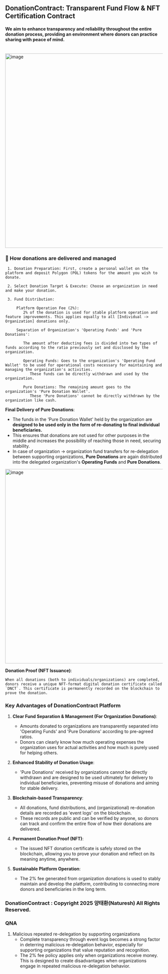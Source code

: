 

## DonationContract: Transparent Fund Flow & NFT Certification Contract
#### We aim to enhance transparency and reliability throughout the entire donation process, providing an environment where donors can practice sharing with peace of mind.

<br>

<img width="620" alt="image" src="https://github.com/user-attachments/assets/72aa248c-698f-4221-8094-534f867a5837" />

### 💸 How donations are delivered and managed

     1. Donation Preparation: First, create a personal wallet on the platform and deposit Polygon (POL) tokens for the amount you wish to donate.
     
     2. Select Donation Target & Execute: Choose an organization in need and make your donation.
     
     3. Fund Distribution:
     
         Platform Operation Fee (2%): 
            2% of the donation is used for stable platform operation and feature improvements. This applies equally to all [Individual -> Organization] donations only.
            
         Separation of Organization's 'Operating Funds' and 'Pure Donations':
         
            The amount after deducting fees is divided into two types of funds according to the ratio previously set and disclosed by the organization.
            
            Operating Funds: Goes to the organization's 'Operating Fund Wallet' to be used for operational costs necessary for maintaining and managing the organization's activities. 
               These funds can be directly withdrawn and used by the organization.
               
            Pure Donations: The remaining amount goes to the organization's 'Pure Donation Wallet'. 
               These 'Pure Donations' cannot be directly withdrawn by the organization like cash.

**Final Delivery of Pure Donations**:
   *   The funds in the 'Pure Donation Wallet' held by the organization are **designed to be used only in the form of re-donating to final individual beneficiaries.**
   *   This ensures that donations are not used for other purposes in the middle and increases the possibility of reaching those in need, securing stability.
   *   In case of organization -> organization fund transfers for re-delegation between supporting organizations, **Pure Donations** are again distributed into the delegated organization's **Operating Funds** and **Pure Donations**.

<img width="620" alt="image" src="https://github.com/user-attachments/assets/0ab1fd8c-c491-4cbd-a964-4a57daac65f7" />


**Donation Proof (NFT Issuance)**:

    When all donations (both to individuals/organizations) are completed, donors receive a unique NFT-format digital donation certificate called `DNCT`. This certificate is permanently recorded on the blockchain to prove the donation.

### Key Advantages of DonationContract Platform

1.  **Clear Fund Separation & Management (For Organization Donations)**:
    *   Amounts donated to organizations are transparently separated into 'Operating Funds' and 'Pure Donations' according to pre-agreed ratios.
    *   Donors can clearly know how much operating expenses the organization uses for actual activities and how much is purely used for helping others.

2.  **Enhanced Stability of Donation Usage**:
    *   'Pure Donations' received by organizations cannot be directly withdrawn and are designed to be used ultimately for delivery to individual beneficiaries, preventing misuse of donations and aiming for stable delivery.

3.  **Blockchain-based Transparency**:
    *   All donations, fund distributions, and (organizational) re-donation details are recorded as 'event logs' on the blockchain.
    *   These records are public and can be verified by anyone, so donors can track and confirm the entire flow of how their donations are delivered.

4.  **Permanent Donation Proof (NFT)**:
    *   The issued NFT donation certificate is safely stored on the blockchain, allowing you to prove your donation and reflect on its meaning anytime, anywhere.

5.  **Sustainable Platform Operation**:
    *   The 2% fee generated from organization donations is used to stably maintain and develop the platform, contributing to connecting more donors and beneficiaries in the long term.



### DonationContract : Copyright 2025 양태환(Naturesh) All Rights Reserved.


### QNA

1. Malicious repeated re-delegation by supporting organizations
    * Complete transparency through event logs becomes a strong factor in deterring malicious re-delegation behavior, especially for supporting organizations that value reputation and recognition.
    * The 2% fee policy applies only when organizations receive money. This is designed to create disadvantages when organizations engage in repeated malicious re-delegation behavior.
